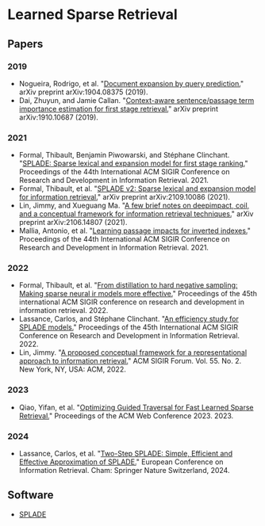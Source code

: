 # Learned Sparse Retrieval

## Papers

### 2019

- Nogueira, Rodrigo, et al. "[Document expansion by query prediction.](https://arxiv.org/pdf/1904.08375)" arXiv preprint arXiv:1904.08375 (2019).
- Dai, Zhuyun, and Jamie Callan. "[Context-aware sentence/passage term importance estimation for first stage retrieval.](https://arxiv.org/pdf/1910.10687)" arXiv preprint arXiv:1910.10687 (2019).

### 2021

- Formal, Thibault, Benjamin Piwowarski, and Stéphane Clinchant. "[SPLADE: Sparse lexical and expansion model for first stage ranking.](https://arxiv.org/pdf/2107.05720)" Proceedings of the 44th International ACM SIGIR Conference on Research and Development in Information Retrieval. 2021.
- Formal, Thibault, et al. "[SPLADE v2: Sparse lexical and expansion model for information retrieval.](https://arxiv.org/pdf/2109.10086)" arXiv preprint arXiv:2109.10086 (2021).
- Lin, Jimmy, and Xueguang Ma. "[A few brief notes on deepimpact, coil, and a conceptual framework for information retrieval techniques.](https://arxiv.org/pdf/2106.14807)" arXiv preprint arXiv:2106.14807 (2021).
- Mallia, Antonio, et al. "[Learning passage impacts for inverted indexes.](https://dl.acm.org/doi/pdf/10.1145/3404835.3463030)" Proceedings of the 44th International ACM SIGIR Conference on Research and Development in Information Retrieval. 2021.

### 2022

- Formal, Thibault, et al. "[From distillation to hard negative sampling: Making sparse neural ir models more effective.](https://arxiv.org/pdf/2205.04733)" Proceedings of the 45th international ACM SIGIR conference on research and development in information retrieval. 2022.
- Lassance, Carlos, and Stéphane Clinchant. "[An efficiency study for SPLADE models.](https://arxiv.org/pdf/2207.03834)" Proceedings of the 45th International ACM SIGIR Conference on Research and Development in Information Retrieval. 2022.
- Lin, Jimmy. "[A proposed conceptual framework for a representational approach to information retrieval.](https://arxiv.org/pdf/2110.01529)" ACM SIGIR Forum. Vol. 55. No. 2. New York, NY, USA: ACM, 2022.

### 2023

- Qiao, Yifan, et al. "[Optimizing Guided Traversal for Fast Learned Sparse Retrieval.](https://dl.acm.org/doi/pdf/10.1145/3543507.3583497)" Proceedings of the ACM Web Conference 2023. 2023.

### 2024

- Lassance, Carlos, et al. "[Two-Step SPLADE: Simple, Efficient and Effective Approximation of SPLADE.](https://arxiv.org/pdf/2404.13357)" European Conference on Information Retrieval. Cham: Springer Nature Switzerland, 2024.

## Software

- [SPLADE](https://github.com/naver/splade)


